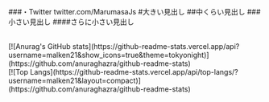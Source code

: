 ###・Twitter  twitter.com/MarumasaJs
#大きい見出し
##中くらい見出し
###小さい見出し
####さらに小さい見出し

<br>
[![Anurag's GitHub stats](https://github-readme-stats.vercel.app/api?username=malken21&show_icons=true&theme=tokyonight)](https://github.com/anuraghazra/github-readme-stats)
<br>
[![Top Langs](https://github-readme-stats.vercel.app/api/top-langs/?username=malken21&layout=compact)](https://github.com/anuraghazra/github-readme-stats)



